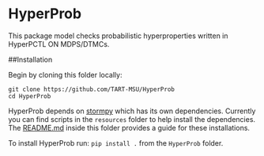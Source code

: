 # HyperProb

This package model checks probabilistic hyperproperties written in HyperPCTL ON MDPS/DTMCs.

##Installation

Begin by cloning this folder locally:
```
git clone https://github.com/TART-MSU/HyperProb
cd HyperProb
```
HyperProb depends on [stormpy](https://github.com/moves-rwth/stormpy) which has its own dependencies. Currently you can find scripts in the `resources` folder to help install the dependencies. The [README.md](resources/README.md) inside this folder provides a guide for these installations.


To install HyperProb run:
`pip install .` from the `HyperProb` folder.


